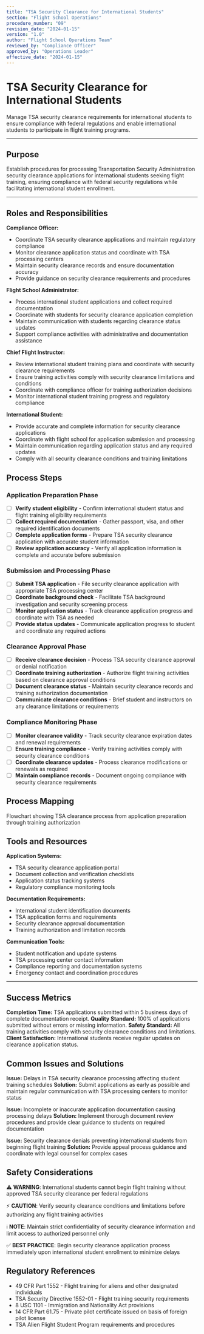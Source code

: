 ```yaml
---
title: "TSA Security Clearance for International Students"
section: "Flight School Operations"
procedure_number: "09"
revision_date: "2024-01-15"
version: "1.0"
author: "Flight School Operations Team"
reviewed_by: "Compliance Officer"
approved_by: "Operations Leader"
effective_date: "2024-01-15"
---
```


# TSA Security Clearance for International Students

Manage TSA security clearance requirements for international students to ensure compliance with federal regulations and enable international students to participate in flight training programs.

_____________________________________________________________________________________________

## Purpose

Establish procedures for processing Transportation Security Administration security clearance applications for international students seeking flight training, ensuring compliance with federal security regulations while facilitating international student enrollment.

_____________________________________________________________________________________________

## Roles and Responsibilities

**Compliance Officer:**

- Coordinate TSA security clearance applications and maintain regulatory compliance
- Monitor clearance application status and coordinate with TSA processing centers
- Maintain security clearance records and ensure documentation accuracy
- Provide guidance on security clearance requirements and procedures

**Flight School Administrator:**

- Process international student applications and collect required documentation
- Coordinate with students for security clearance application completion
- Maintain communication with students regarding clearance status updates
- Support compliance activities with administrative and documentation assistance

**Chief Flight Instructor:**

- Review international student training plans and coordinate with security clearance requirements
- Ensure training activities comply with security clearance limitations and conditions
- Coordinate with compliance officer for training authorization decisions
- Monitor international student training progress and regulatory compliance

**International Student:**

- Provide accurate and complete information for security clearance applications
- Coordinate with flight school for application submission and processing
- Maintain communication regarding application status and any required updates
- Comply with all security clearance conditions and training limitations

## Process Steps

### Application Preparation Phase

- [ ] **Verify student eligibility** - Confirm international student status and flight training eligibility requirements
- [ ] **Collect required documentation** - Gather passport, visa, and other required identification documents
- [ ] **Complete application forms** - Prepare TSA security clearance application with accurate student information
- [ ] **Review application accuracy** - Verify all application information is complete and accurate before submission

### Submission and Processing Phase

- [ ] **Submit TSA application** - File security clearance application with appropriate TSA processing center
- [ ] **Coordinate background check** - Facilitate TSA background investigation and security screening process
- [ ] **Monitor application status** - Track clearance application progress and coordinate with TSA as needed
- [ ] **Provide status updates** - Communicate application progress to student and coordinate any required actions

### Clearance Approval Phase

- [ ] **Receive clearance decision** - Process TSA security clearance approval or denial notification
- [ ] **Coordinate training authorization** - Authorize flight training activities based on clearance approval conditions
- [ ] **Document clearance status** - Maintain security clearance records and training authorization documentation
- [ ] **Communicate clearance conditions** - Brief student and instructors on any clearance limitations or requirements

### Compliance Monitoring Phase

- [ ] **Monitor clearance validity** - Track security clearance expiration dates and renewal requirements
- [ ] **Ensure training compliance** - Verify training activities comply with security clearance conditions
- [ ] **Coordinate clearance updates** - Process clearance modifications or renewals as required
- [ ] **Maintain compliance records** - Document ongoing compliance with security clearance requirements

## Process Mapping

Flowchart showing TSA clearance process from application preparation through training authorization

## Tools and Resources

**Application Systems:**

- TSA security clearance application portal
- Document collection and verification checklists
- Application status tracking systems
- Regulatory compliance monitoring tools

**Documentation Requirements:**

- International student identification documents
- TSA application forms and requirements
- Security clearance approval documentation
- Training authorization and limitation records

**Communication Tools:**

- Student notification and update systems
- TSA processing center contact information
- Compliance reporting and documentation systems
- Emergency contact and coordination procedures

_____________________________________________________________________________________________

## Success Metrics

**Completion Time:** TSA applications submitted within 5 business days of complete documentation receipt.
**Quality Standard:** 100% of applications submitted without errors or missing information.
**Safety Standard:** All training activities comply with security clearance conditions and limitations.
**Client Satisfaction:** International students receive regular updates on clearance application status.

## Common Issues and Solutions

**Issue:** Delays in TSA security clearance processing affecting student training schedules
**Solution:** Submit applications as early as possible and maintain regular communication with TSA processing centers to monitor status

**Issue:** Incomplete or inaccurate application documentation causing processing delays
**Solution:** Implement thorough document review procedures and provide clear guidance to students on required documentation

**Issue:** Security clearance denials preventing international students from beginning flight training
**Solution:** Provide appeal process guidance and coordinate with legal counsel for complex cases

## Safety Considerations

⚠️ **WARNING**: International students cannot begin flight training without approved TSA security clearance per federal regulations

⚡ **CAUTION**: Verify security clearance conditions and limitations before authorizing any flight training activities

ℹ️ **NOTE**: Maintain strict confidentiality of security clearance information and limit access to authorized personnel only

✅ **BEST PRACTICE**: Begin security clearance application process immediately upon international student enrollment to minimize delays

## Regulatory References

- 49 CFR Part 1552 - Flight training for aliens and other designated individuals
- TSA Security Directive 1552-01 - Flight training security requirements
- 8 USC 1101 - Immigration and Nationality Act provisions
- 14 CFR Part 61.75 - Private pilot certificate issued on basis of foreign pilot license
- TSA Alien Flight Student Program requirements and procedures
